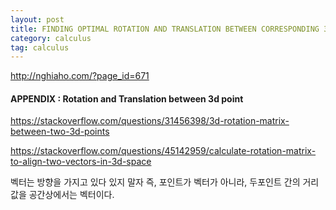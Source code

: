 ```yaml
---
layout: post
title: FINDING OPTIMAL ROTATION AND TRANSLATION BETWEEN CORRESPONDING 3D POINTS
category: calculus
tag: calculus
---
```



http://nghiaho.com/?page_id=671



#### APPENDIX : Rotation and Translation between 3d point

https://stackoverflow.com/questions/31456398/3d-rotation-matrix-between-two-3d-points


https://stackoverflow.com/questions/45142959/calculate-rotation-matrix-to-align-two-vectors-in-3d-space

벡터는 방향을 가지고 있다 있지 말자 즉, 포인트가 벡터가 아니라, 두포인트 간의 거리 값을 공간상에서는 벡터이다.
